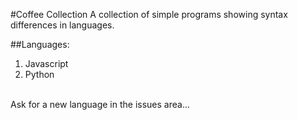 #Coffee Collection
A collection of simple programs showing syntax differences in languages.

##Languages:
1. Javascript
2. Python
</br>
Ask for a new language in the issues area...